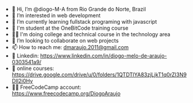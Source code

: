 - 👋 Hi, I’m @diogo-M-A from Rio Grande do Norte, Brazil
- 👀 I’m interested in web development
- 🌱 I’m currently learning fullstack programing with javascript
- 📖 I'm student at the OneBitCode training course
- 👨‍🎓 I'm doing college and technical course in the technology area
- 💞️ I’m looking to collaborate on web projects
- 📫 How to reach me: dmaraujo.2011@gmail.com 
- 👬 Linkedin: https://www.linkedin.com/in/diogo-melo-de-araujo-0303541a9/
- 📝 online courses: https://drive.google.com/drive/u/0/folders/1QTDTlYA83zjLjkT1q0rZI3N9DIl2i0Hy
- 👨‍💻 FreeCodeCamp account: https://www.freecodecamp.org/DiogoAraujo

<!---
diogo-M-A/diogo-M-A is a ✨ special ✨ repository because its `README.md` (this file) appears on your GitHub profile.
You can click the Preview link to take a look at your changes.
--->
